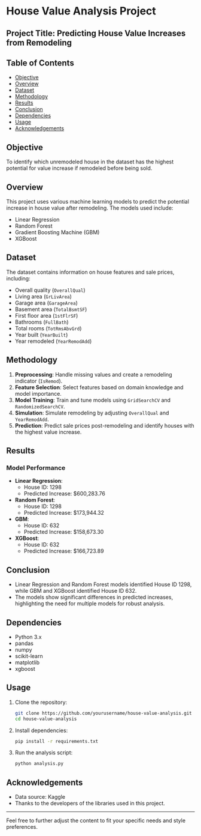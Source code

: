 # House Value Analysis Project

## Project Title: Predicting House Value Increases from Remodeling

## Table of Contents
- [Objective](#objective)
- [Overview](#overview)
- [Dataset](#dataset)
- [Methodology](#methodology)
- [Results](#results)
- [Conclusion](#conclusion)
- [Dependencies](#dependencies)
- [Usage](#usage)
- [Acknowledgements](#acknowledgements)

## Objective
To identify which unremodeled house in the dataset has the highest potential for value increase if remodeled before being sold.

## Overview
This project uses various machine learning models to predict the potential increase in house value after remodeling. The models used include:
- Linear Regression
- Random Forest
- Gradient Boosting Machine (GBM)
- XGBoost

## Dataset
The dataset contains information on house features and sale prices, including:
- Overall quality (`OverallQual`)
- Living area (`GrLivArea`)
- Garage area (`GarageArea`)
- Basement area (`TotalBsmtSF`)
- First floor area (`1stFlrSF`)
- Bathrooms (`FullBath`)
- Total rooms (`TotRmsAbvGrd`)
- Year built (`YearBuilt`)
- Year remodeled (`YearRemodAdd`)

## Methodology
1. **Preprocessing**: Handle missing values and create a remodeling indicator (`IsRemod`).
2. **Feature Selection**: Select features based on domain knowledge and model importance.
3. **Model Training**: Train and tune models using `GridSearchCV` and `RandomizedSearchCV`.
4. **Simulation**: Simulate remodeling by adjusting `OverallQual` and `YearRemodAdd`.
5. **Prediction**: Predict sale prices post-remodeling and identify houses with the highest value increase.

## Results
### Model Performance
- **Linear Regression**:
  - House ID: 1298
  - Predicted Increase: $600,283.76
- **Random Forest**:
  - House ID: 1298
  - Predicted Increase: $173,944.32
- **GBM**:
  - House ID: 632
  - Predicted Increase: $158,673.30
- **XGBoost**:
  - House ID: 632
  - Predicted Increase: $166,723.89

## Conclusion
- Linear Regression and Random Forest models identified House ID 1298, while GBM and XGBoost identified House ID 632.
- The models show significant differences in predicted increases, highlighting the need for multiple models for robust analysis.

## Dependencies
- Python 3.x
- pandas
- numpy
- scikit-learn
- matplotlib
- xgboost

## Usage
1. Clone the repository:
   ```bash
   git clone https://github.com/yourusername/house-value-analysis.git
   cd house-value-analysis
   ```
2. Install dependencies:
   ```bash
   pip install -r requirements.txt
   ```
3. Run the analysis script:
   ```bash
   python analysis.py
   ```

## Acknowledgements
- Data source: Kaggle
- Thanks to the developers of the libraries used in this project.

---

Feel free to further adjust the content to fit your specific needs and style preferences.
